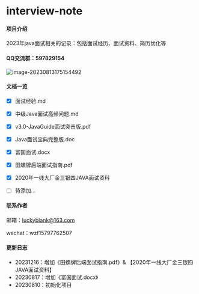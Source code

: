 # interview-note

#### 项目介绍
2023年java面试相关的记录：包括面试经历、面试资料、简历优化等


#### QQ交流群：597829154

![image-20230813175154492](https://qny.luckyblank.cn/image-20230813175154492.png)



#### 文档一览

- [x] 面试经验.md
- [x] 中级Java面试高频问题.md
- [x] v3.0-JavaGuide面试突击版.pdf
- [x] Java面试宝典完整版.doc
- [x] 富国面试.docx
- [x] 田螺牌后端面试指南.pdf
- [x] 2020年一线大厂金三银四JAVA面试资料

- [ ] 待添加...



#### 联系作者

邮箱：luckyblank@163.com

wechat：wzf15797762507



#### 更新日志

- 20231216：增加《田螺牌后端面试指南.pdf》& 【2020年一线大厂金三银四JAVA面试资料】
- 20230817：增加《富国面试.docx》
- 20230810：初始化项目
